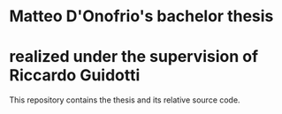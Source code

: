 # Matteo D'Onofrio's bachelor thesis
# realized under the supervision of Riccardo Guidotti
This repository contains the thesis and its relative source code.


